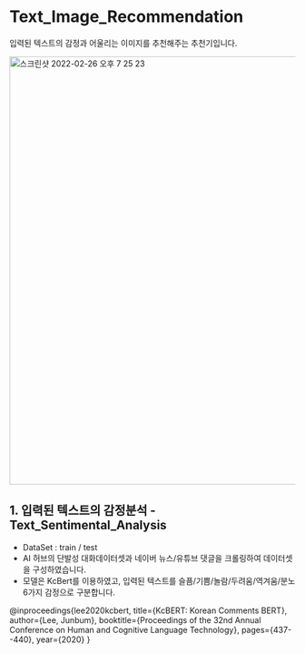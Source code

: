 # Text_Image_Recommendation

입력된 텍스트의 감정과 어울리는 이미지를 추천해주는 추천기입니다.


<img width="753" alt="스크린샷 2022-02-26 오후 7 25 23" src="https://user-images.githubusercontent.com/62793657/155839697-b9fac8a8-b141-4ad2-9458-96f1db65e659.png">

## 1. 입력된 텍스트의 감정분석 - Text_Sentimental_Analysis
- DataSet : train / test
- AI 허브의 단발성 대화데이터셋과 네이버 뉴스/유튜브 댓글을 크롤링하여 데이터셋을 구성하였습니다.
- 모델은 KcBert를 이용하였고, 입력된 텍스트를 슬픔/기쁨/놀람/두려움/역겨움/분노 6가지 감정으로 구분합니다.

@inproceedings{lee2020kcbert,
  title={KcBERT: Korean Comments BERT},
  author={Lee, Junbum},
  booktitle={Proceedings of the 32nd Annual Conference on Human and Cognitive Language Technology},
  pages={437--440},
  year={2020}
}
